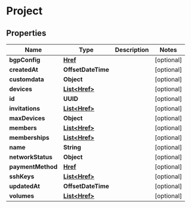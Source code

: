 

# Project


## Properties

| Name | Type | Description | Notes |
|------------ | ------------- | ------------- | -------------|
|**bgpConfig** | [**Href**](Href.md) |  |  [optional] |
|**createdAt** | **OffsetDateTime** |  |  [optional] |
|**customdata** | **Object** |  |  [optional] |
|**devices** | [**List&lt;Href&gt;**](Href.md) |  |  [optional] |
|**id** | **UUID** |  |  [optional] |
|**invitations** | [**List&lt;Href&gt;**](Href.md) |  |  [optional] |
|**maxDevices** | **Object** |  |  [optional] |
|**members** | [**List&lt;Href&gt;**](Href.md) |  |  [optional] |
|**memberships** | [**List&lt;Href&gt;**](Href.md) |  |  [optional] |
|**name** | **String** |  |  [optional] |
|**networkStatus** | **Object** |  |  [optional] |
|**paymentMethod** | [**Href**](Href.md) |  |  [optional] |
|**sshKeys** | [**List&lt;Href&gt;**](Href.md) |  |  [optional] |
|**updatedAt** | **OffsetDateTime** |  |  [optional] |
|**volumes** | [**List&lt;Href&gt;**](Href.md) |  |  [optional] |



